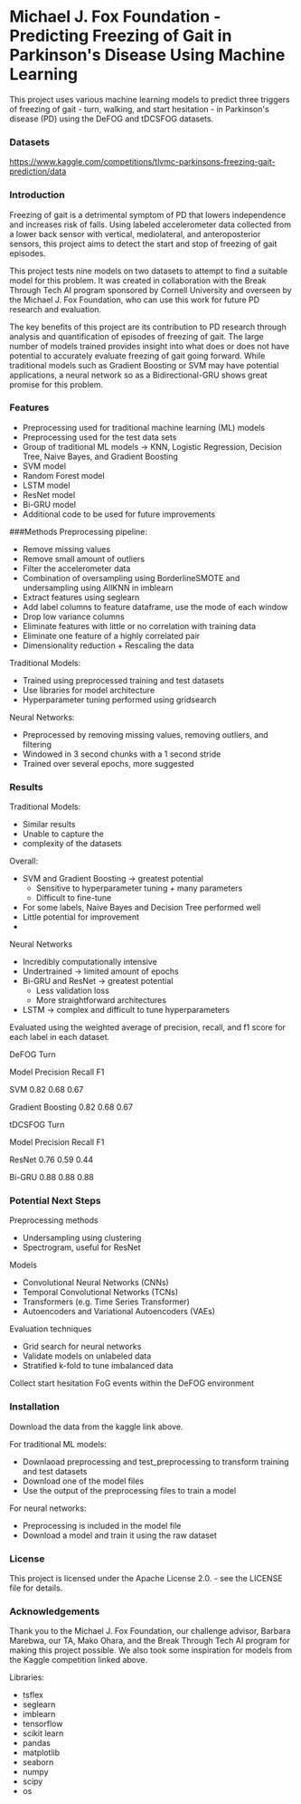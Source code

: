 # Michael J. Fox Foundation - Predicting Freezing of Gait in Parkinson's Disease Using Machine Learning
This project uses various machine learning models to predict three triggers of freezing of gait - turn, walking, and start hesitation - in Parkinson's disease (PD) using the DeFOG and tDCSFOG datasets. 

### Datasets
https://www.kaggle.com/competitions/tlvmc-parkinsons-freezing-gait-prediction/data

### Introduction
Freezing of gait is a detrimental symptom of PD that lowers independence and increases risk of falls. Using labeled accelerometer data collected from a lower back sensor with vertical, mediolateral, and anteroposterior sensors, this project aims to detect the start and stop of freezing of gait episodes. 

This project tests nine models on two datasets to attempt to find a suitable model for this problem. It was created in collaboration with the Break Through Tech AI program sponsored by Cornell University and overseen by the Michael J. Fox Foundation, who can use this work for future PD research and evaluation. 

The key benefits of this project are its contribution to PD research through analysis and quantification of episodes of freezing of gait. The large number of models trained provides insight into what does or does not have potential to accurately evaluate freezing of gait going forward. While traditional models such as Gradient Boosting or SVM may have potential applications, a neural network so as a Bidirectional-GRU shows great promise for this problem.

### Features
- Preprocessing used for traditional machine learning (ML) models
- Preprocessing used for the test data sets
- Group of traditional ML models -> KNN, Logistic Regression, Decision Tree, Naive Bayes, and Gradient Boosting
- SVM model
- Random Forest model
- LSTM model
- ResNet model
- Bi-GRU model
- Additional code to be used for future improvements

###Methods
Preprocessing pipeline:
- Remove missing values
- Remove small amount of outliers 
- Filter the accelerometer data
- Combination of oversampling using BorderlineSMOTE and undersampling using AllKNN in imblearn
- Extract features using seglearn
- Add label columns to feature dataframe, use the mode of each window
- Drop low variance columns
- Eliminate features with little or no correlation with training data
- Eliminate one feature of a highly correlated pair
- Dimensionality reduction + Rescaling the data

Traditional Models:
- Trained using preprocessed training and test datasets
- Use libraries for model architecture
- Hyperparameter tuning performed using gridsearch

Neural Networks:
- Preprocessed by removing missing values, removing outliers, and filtering
- Windowed in 3 second chunks with a 1 second stride
- Trained over several epochs, more suggested

### Results
Traditional Models:
- Similar results
- Unable to capture the
- complexity of the datasets

Overall:
 - SVM and Gradient Boosting -> greatest potential
   - Sensitive to hyperparameter tuning + many parameters
   - Difficult to fine-tune
 - For some labels, Naive Bayes and Decision Tree performed well
 - Little potential for improvement
 -
Neural Networks
- Incredibly computationally intensive
- Undertrained -> limited amount of epochs
- Bi-GRU and ResNet -> greatest potential
  - Less validation loss
  - More straightforward architectures
- LSTM -> complex and difficult to tune hyperparameters

Evaluated using the weighted average of precision, recall, and f1 score for each label in each dataset.

DeFOG Turn

Model          Precision  Recall   F1

SVM               0.82     0.68   0.67

Gradient Boosting 0.82     0.68   0.67

tDCSFOG Turn

Model    Precision  Recall   F1

ResNet     0.76      0.59   0.44

Bi-GRU     0.88     0.88   0.88

### Potential Next Steps
Preprocessing methods
- Undersampling using clustering
- Spectrogram, useful for ResNet
  
Models
- Convolutional Neural Networks (CNNs)
- Temporal Convolutional Networks (TCNs)
- Transformers (e.g. Time Series Transformer)
- Autoencoders and Variational Autoencoders (VAEs)

Evaluation techniques
- Grid search for neural networks
- Validate models on unlabeled data
- Stratified k-fold to tune imbalanced data

Collect start hesitation FoG events within the DeFOG environment

### Installation
Download the data from the kaggle link above.

For traditional ML models:
- Downlaoad preprocessing and test_preprocessing to transform training and test datasets
- Download one of the model files
- Use the output of the preprocessing files to train a model

For neural networks:
- Preprocessing is included in the model file
- Download a model and train it using the raw dataset

### License
This project is licensed under the Apache License 2.0. - see the LICENSE file for details.

### Acknowledgements
Thank you to the Michael J. Fox Foundation, our challenge advisor, Barbara Marebwa, our TA, Mako Ohara, and the Break Through Tech AI program for making this project possible. We also took some inspiration for models from the Kaggle competition linked above.

Libraries:
- tsflex
- seglearn
- imblearn
- tensorflow
- scikit learn
- pandas
- matplotlib
- seaborn
- numpy
- scipy
- os
